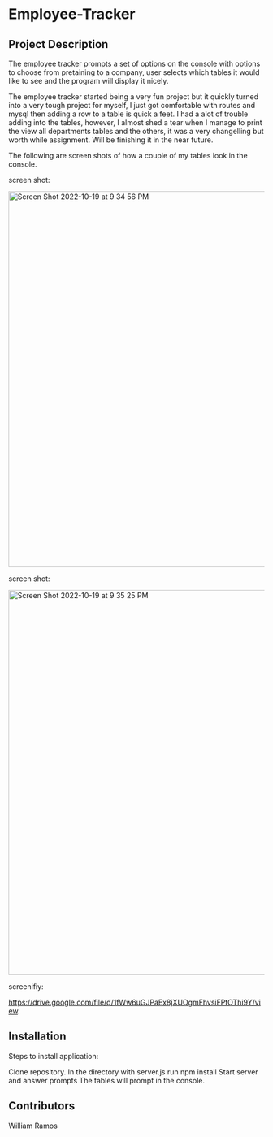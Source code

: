 # Employee-Tracker

## Project Description

The employee tracker prompts a set of options on the console with options to choose from pretaining to a company, user selects which tables it would like to see and the program will display it nicely.

The employee tracker started being a very fun project but it quickly turned into a very tough project for myself, I just got comfortable with routes and mysql then adding a row to a table is quick a feet. I had a alot of trouble adding into the tables, however, I almost shed a tear when I manage to print the view all departments tables and the others, it was a very changelling but worth while assignment. Will be finishing it in the near future.

The following are screen shots of how a couple of my tables look in the console.

screen shot: 

<img width="740" alt="Screen Shot 2022-10-19 at 9 34 56 PM" src="https://user-images.githubusercontent.com/112333446/196835579-6aa35128-dcea-4890-90d1-02931f4f0b45.png">



screen shot: 

<img width="758" alt="Screen Shot 2022-10-19 at 9 35 25 PM" src="https://user-images.githubusercontent.com/112333446/196835606-85be6fd8-90ef-4bfc-9d9d-a7cb538a5482.png">

screenifiy: 

https://drive.google.com/file/d/1fWw6uGJPaEx8jXUOgmFhvsiFPtOThi9Y/view.


## Installation

Steps to install application:

Clone repository.
In the directory with server.js run npm install
Start server and answer prompts
The tables will prompt in the console.

## Contributors

William Ramos
